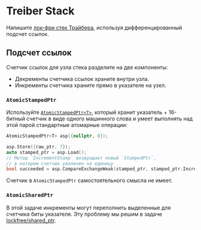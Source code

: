 # Treiber Stack

Напишите [лок-фри стек Трайбера](https://en.wikipedia.org/wiki/Treiber_stack), используя дифференцированный подсчет ссылок.

## Подсчет ссылок

Счетчик ссылок для узла стека разделите на две компоненты:

- Декременты счетчика ссылок храните внутри узла.
- Инкременты счетчика храните прямо в указателе на узел.

### `AtomicStampedPtr`

Используйте [`AtomicStampedPtr<T>`](atomic_stamped_ptr.hpp), который хранит указатель + 16-битный счетчик в виде одного машинного слова и умеет выполнять над этой парой стандартные атомарные операции:

```cpp
AtomicStampedPtr<T> asp({nullptr, 0});

asp.Store({raw_ptr, 7});
auto stamped_ptr = asp.Load();
// Метод `IncrementStamp` возвращает новый `StampedPtr`, 
// в котором счетчик увеличен на единицу
bool succeeded = asp.CompareExchangeWeak(stamped_ptr, stamped_ptr.IncrementStamp());
```

Счетчик в `AtomicStampedPtr` самостоятельного смысла не имеет.

### `AtomicSharedPtr`

В этой задаче инкременты могут переполнить выделенные для счетчика биты указателя. Эту проблему мы решим в задаче [lockfree/shared_ptr](/tasks/lockfree/shared_ptr).